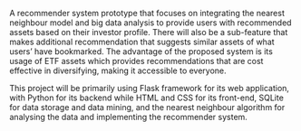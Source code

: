 A recommender system prototype that focuses on integrating the nearest neighbour model and big data analysis to provide users with recommended assets based on their investor profile. There will also be a sub-feature that makes additional recommendation that suggests similar assets of what users’ have bookmarked. The advantage of the proposed system is its usage of ETF assets which provides recommendations that are cost effective in diversifying, making it accessible to everyone. 

This project will be primarily using Flask framework for its web application, with Python for its backend while HTML and CSS for its front-end, SQLite for data storage and data mining, and the nearest neighbour algorithm for analysing the data and implementing the recommender system.

